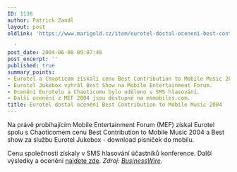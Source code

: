 ```yaml
---
ID: 1136
author: Patrick Zandl
layout: post
oldlink: 'https://www.marigold.cz/item/eurotel-dostal-oceneni-best-contribution-to-mobile-music-2004

  '
post_date: 2004-06-08 09:07:46
post_excerpt: ''
published: true
summary_points:
- Eurotel a Chaoticom získali cenu Best Contribution to Mobile Music 2004.
- Eurotel Jukebox vyhrál Best Show na Mobile Entertainment Forum.
- Ocenění Eurotelu a Chaoticomu bylo uděleno v SMS hlasování.
- Další ocenění z MEF 2004 jsou dostupné na msmobiles.com.
title: Eurotel dostal ocenění Best Contribution to Mobile Music 2004
---
```


<p>
Na právě probíhajícím Mobile Entertainment Forum (MEF) získal Eurotel spolu s Chaoticomem cenu Best Contribution to Mobile Music 2004 a Best show za službu Eurotel Jukebox - download písniček do mobilu. </p>

<p>
Cenu společnosti získaly v SMS hlasování účastníků konference. Další výsledky a ocenění <a href="http://www.msmobiles.com/o/news/00078.html">najdete zde</a>. <i>Zdroj: <a href="http://home.businesswire.com/portal/site/google/index.jsp?ndmViewId=news_view&#038;newsId=20040607005934&#038;newsLang=en">BusinessWire</a>.</i>
</p>